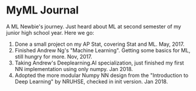 # MyML Journal
A ML Newbie's journey. Just heard about ML at second semester of my junior high school year. Here we go: 
1. Done a small project on my AP Stat, covering Stat and ML. May, 2017.
2. Finished Andrew Ng's "Machine Learning". Getting some basics for ML, still hungry for more. Nov, 2017.
3. Taking Andrew's Deeplearning.AI specialization, just finished my first NN implementation using only numpy. Jan 2018.
4. Adopted the more modular Numpy NN design from the "Introduction to Deep Learning" by NRUHSE, checked in init version. Jan 2018. 
